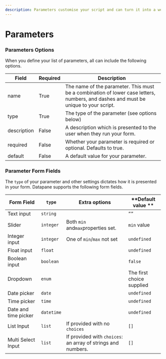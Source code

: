 ```yaml
---
description: Parameters customise your script and can turn it into a web form
---
```


# Parameters

### Parameters Options

When you define your list of parameters, all can include the following options.

| Field        | Required | Description                                                                                                                         |
| ------------ | -------- | ----------------------------------------------------------------------------------------------------------------------------------- |
| name         | True     | The name of the parameter. This must be a combination of lower case letters, numbers, and dashes and must be unique to your script. |
| type         | True     | The type of the parameter (see options below)                                                                                       |
| description  | False    | A description which is presented to the user when they run your form.                                                               |
| required     | False    | Whether your parameter is required or optional. Defaults to true.                                                                   |
| default      | False    | A default value for your parameter.                                                                                                 |

### Parameter Form Fields

The `type` of your parameter and other settings dictates how it is presented in your form. Datapane supports the following form fields.

| **Form Field**       | **`type`** | Extra options                                                | **Default value **        |
| -------------------- | ---------- | ------------------------------------------------------------ | ------------------------- |
| Text input           | `string`   |                                                              | `””`                      |
| Slider               | `integer`  | Both `min` and`max`properties set.                           | `min` value               |
| Integer input        | `integer`  | One of `min`/`max` not set                                   | `undefined`               |
| Float input          | `float`    |                                                              | `undefined`               |
| Boolean input        | `boolean`  |                                                              | `false`                   |
| Dropdown             | `enum`     |                                                              | The first choice supplied |
| Date picker          | `date`     |                                                              | `undefined`               |
| Time picker          | `time`     |                                                              | `undefined`               |
| Date and time picker | `datetime` |                                                              | `undefined`               |
| List Input           | `list`     | If provided with no `choices`                                | `[]`                      |
| Multi Select Input   | `list`     | If provided with `choices`: an array of strings and numbers. | `[]`                      |
